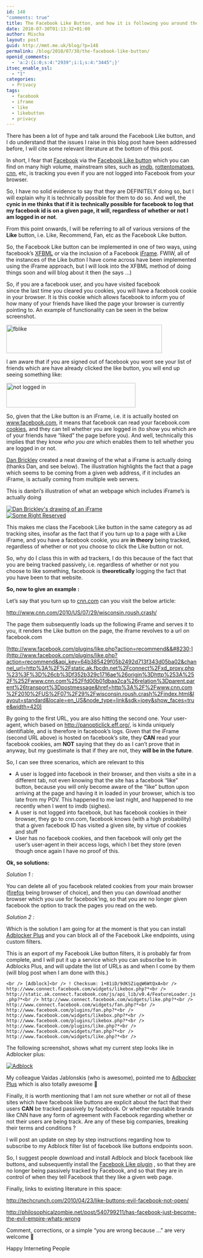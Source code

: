 ```yaml
---
id: 148
"comments: true"
title: The Facebook Like Button, and how it is following you around the web
date: 2010-07-30T01:13:32+01:00
author: Mischa
layout: post
guid: http://mmt.me.uk/blog/?p=148
permalink: /blog/2010/07/30/the-facebook-like-button/
openid_comments:
  - 'a:2:{i:0;s:4:"2939";i:1;s:4:"3445";}'
itsec_enable_ssl:
  - "1"
categories:
  - Privacy
tags:
  - facebook
  - iframe
  - like
  - likebutton
  - privacy
---
```

There has been a lot of hype and talk around the Facebook Like button, and I do understand that the issues I raise in this blog post have been addressed before, I will cite some relevant literature at the bottom of this post. 

In short, I fear that [Facebook](http://www.facebook.com/) via the [Facebook Like button](http://developers.facebook.com/docs/reference/plugins/like) which you can find on many high volume, mainstream sites, such as [imdb](http://www.imdb.com/), [rottentomatoes](http://www.rottentomatoes.com/), [cnn](http://www.cnn.com/), etc, is tracking you even if you are not logged into Facebook from your browser.

So, I have no solid evidence to say that they are DEFINITELY doing so, but I will explain why it is technically possible for them to do so. And well, the **cynic in me thinks that if it is technically possible for facebook to log that my facebook id is on a given page, it will, regardless of whether or not I am logged in or not**.

From this point onwards, I will be referring to all of various versions of the **Like** button, i.e. Like, Recommend, Fan, etc as the Facebook Like button. 

So, the Facebook Like button can be implemented in one of two ways, using facebook&#8217;s [XFBML](http://wiki.developers.facebook.com/index.php/XFBML) or via the inclusion of a Facebook [iFrame](http://en.wikipedia.org/wiki/HTML_element#Frames). FWIW, all of the instances of the Like button I have come across have been implemented using the iFrame approach, but I will look into the XFBML method of doing things soon and will blog about it then (he says &#8230;) 

So, if you are a facebook user, and you have visited facebook  
since the last time you cleared you cookies, you will have a facebook cookie in your browser. It is this cookie which allows facebook to inform you of how many of your friends have liked the page your browser is currently pointing to. An example of functionality can be seen in the below screenshot.

[<img loading="lazy" src="https://mmt.me.uk/blog/wp-content/uploads/2010/07/max.png" alt="fblike" title="Max and Facebook Like" width="412" height="75" class="alignnone size-full wp-image-190" />](https://mmt.me.uk/blog/wp-content/uploads/2010/07/max.png)

I am aware that if you are signed out of facebook you wont see your list of friends which are have already clicked the like button, you will end up seeing something like:

[<img loading="lazy" src="https://mmt.me.uk/blog/wp-content/uploads/2010/07/max2.png" alt="not logged in" title="Facebook Like Button sans logged in" width="342" height="65" class="alignnone size-full wp-image-194" />](https://mmt.me.uk/blog/wp-content/uploads/2010/07/max2.png)

So, given that the Like button is an iFrame, i.e. it is actually hosted on www.facebook.com, it means that facebook can read your facebook.com [cookies](http://en.wikipedia.org/wiki/HTTP_cookie), and they can tell whether you are logged in (to show you which are of your friends have &#8220;liked&#8221; the page before you). And well, technically this implies that they know _who you are_ which enables them to tell whether you are logged in or not. 

[Dan Brickley](http://danbri.org/foaf.rdf#danbri) created a neat drawing of the what a iFrame is actually doing (thanks Dan, and see below). The illustration highlights the fact that a page which seems to be coming from a given web address, if it includes an iFrame, is actually coming from multiple web servers. 

This is danbri&#8217;s illustration of what an webpage which includes iFrame&#8217;s is actually doing

[![Dan Brickley's drawing of an iFrame](http://farm2.static.flickr.com/1155/4722327870_793fc37846_d.jpg)](http://www.flickr.com/photos/danbri/4722327870)  
[![Some Right Reserved](http://creativecommons.org/images/public/somerights20.gif)](http://creativecommons.org/licenses/by-nc-sa/2.0/)

This makes me class the Facebook Like button in the same category as ad tracking sites, insofar as the fact that if you turn up to a page with a Like iFrame, and you have a facebook cookie, you are **in theory** being tracked, regardless of whether or not you choose to click the Like button or not. 

So, why do I class this in with ad trackers, I do this because of the fact that you are being tracked passively, i.e. regardless of whether or not you choose to like something, facebook is **theoretically** logging the fact that you have been to that website. 

**So, now to give an example :** 

Let&#8217;s say that you turn up to [cnn.com](http://www.cnn.com/) can you visit the below article: 

<http://www.cnn.com/2010/US/07/29/wisconsin.roush.crash/>

The page them subsequently loads up the following iFrame and serves it to you, it renders the Like button on the page, the iframe revolves to a url on facebook.com

[http://www.facebook.com/plugins/like.php?action=recommend&&#8230;](http://www.facebook.com/plugins/like.php?action=recommend&api_key=64b385429f05b2492d713f343d05ba02&channel_url=http%3A%2F%2Fstatic.ak.fbcdn.net%2Fconnect%2Fxd_proxy.php%23%3F%3D%26cb%3Df352b329c1716ae%26origin%3Dhttp%253A%252F%252Fwww.cnn.com%252Ffd00b01dbaa2ca%26relation%3Dparent.parent%26transport%3Dpostmessage&href=http%3A%2F%2Fwww.cnn.com%2F2010%2FUS%2F07%2F29%2Fwisconsin.roush.crash%2Findex.html&layout=standard&locale=en_US&node_type=link&sdk=joey&show_faces=true&width=420)

By going to the first URL, you are also hitting the second one. Your user-agent, which based on <http://panopticlick.eff.org/>, is kinda uniquely identifiable, and is therefore in facebook&#8217;s logs. Given that the iFrame (second URL above) is hosted on facebook&#8217;s site, they **CAN** read your facebook cookies, am **NOT** saying that they do as I can&#8217;t prove that in anyway, but my guestimate is that if they are not, they **will be in the future**. 

So, I can see three scenarios, which are relevant to this 

  * A user is logged into facebook in their browser, and then visits a site in a different tab, not even knowing that the site has a facebook &#8220;like&#8221; button, because you will only become aware of the &#8220;like&#8221; button upon arriving at the page and having it in loaded in your browser, which is too late from my POV. This happened to me last night, and happened to me recently when I went to imdb (sighes).
  * A user is not logged into facebook, but has facebook cookies in their browser, they go to cnn.com, facebook knows (with a high probability) that a given facebook ID has visited a given site, by virtue of cookies and stuff
  * User has no facebook cookies, and then facebook will only get the user&#8217;s user-agent in their access logs, which I bet they store (even though once again I have no proof of this.

**Ok, so solutions:** 

_Solution 1 :_

You can delete all of you facebook related cookies from your main browser ([firefox](http://www.mozilla.com/en-US/firefox/personal.html) being browser of choice), and then you can download another browser which you use for facebook&#8217;ing, so that you are no longer given facebook the option to track the pages you read on the web. 

_Solution 2 :_

Which is the solution I am going for at the moment is that you can install [Adblocker Plus](http://adblockplus.org/) and you can block all of the Facebook Like endpoints, using custom filters. 

This is an export of my Facebook Like button filters, it is probably far from complete, and I will put it up a service which you can subscribe to in Adblocks Plus, and will update the list of URLs as and when I come by them (will blog post when I am done with this.) 

`<br />
[Adblock]<br />
! Checksum: 1+81iD/9dKSZiqqW6WtQxA<br />
http://www.connect.facebook.com/widgets/likebox.php?*<br />
http://static.ak.connect.facebook.com/js/api_lib/v0.4/FeatureLoader.js.php?*<br />
http://www.connect.facebook.com/widgets/like.php?*<br />
http://www.connect.facebook.com/widgets/fan.php?*<br />
http://www.facebook.com/plugins/fan.php?*<br />
http://www.facebook.com/widgets/likebox.php?*<br />
http://www.facebook.com/plugins/likebox.php?*<br />
http://www.facebook.com/plugins/like.php?*<br />
http://www.facebook.com/widgets/fan.php?*<br />
http://www.facebook.com/widgets/like.php?*<br />
` 

The following screenshot, shows what my current step looks like in Adblocker plus: 

[![Adblock](https://mmt.me.uk/blog/wp-content/uploads/2010/07/adblock.png "Adblock Facebook Like buttons")](https://mmt.me.uk/blog/wp-content/uploads/2010/07/adblock.png)

My colleague Vaidas Jablonskis (who is awesome), pointed me to [Adbocker Plus](http://adblockplus.org/) which is also totally awesome 🙂

Finally, it is worth mentioning that I am not sure whether or not all of these sites which have facebook like buttons are explicit about the fact that their users **CAN** be tracked passively by facebook. Or whether reputable brands like CNN have any form of agreement with Facebook regarding whether or not their users are being track. Are any of these big companies, breaking their terms and conditions ?

I will post an update on step by step instructions regarding how to subscribe to my Adblock filter list of facebook like buttons endpoints soon. 

So, I suggest people download and install Adblock and block facebook like buttons, and subsequently install the [Facebook Like plugin](https://addons.mozilla.org/en-US/firefox/addon/162124/) , so that they are no longer being passively tracked by Facebook, and so that they are in control of when they tell Facebook that they like a given web page. 

Finally, links to existing literature in this space: 

<http://techcrunch.com/2010/04/23/like-buttons-evil-facebook-not-open/>

<http://philosophicalzombie.net/post/540799211/has-facebook-just-become-the-evil-empire-whats-wrong>

Comment, corrections, or a simple &#8220;you are wrong because &#8230;&#8221; are very welcome 🙂

Happy Interneting People
